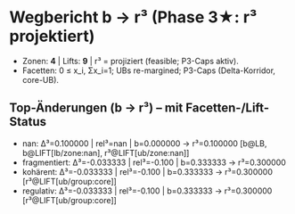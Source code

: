 # Wegbericht b → r³ (Phase 3★: r³ projektiert)

- Zonen: **4** | Lifts: **9** | r³ = projiziert (feasible; P3-Caps aktiv).
- Facetten: 0 ≤ x_i, Σx_i=1; UBs re-margined; P3-Caps (Delta-Korridor, core-UB).

## Top-Änderungen (b → r³) – mit Facetten-/Lift-Status
- nan: Δ³=0.100000 | rel³=nan | b=0.000000 → r³=0.100000 [b@LB, b@LIFT[lb/zone:nan], r³@LIFT[ub/zone:nan]]
- fragmentiert: Δ³=-0.033333 | rel³=-0.100 | b=0.333333 → r³=0.300000
- kohärent: Δ³=-0.033333 | rel³=-0.100 | b=0.333333 → r³=0.300000 [r³@LIFT[ub/group:core]]
- regulativ: Δ³=-0.033333 | rel³=-0.100 | b=0.333333 → r³=0.300000 [r³@LIFT[ub/group:core]]